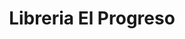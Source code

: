 ---
title: "Libreria El Progreso"
url: /jinotega/libreria-el-progreso-avenida-central/
shop: general
---